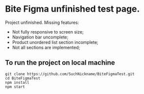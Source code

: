 # Bite Figma unfinished test page.

Project unfinished.
Missing features:
- Not fully responsive to screen size;
- Navigation bar uncomplete;
- Product unordered list section incomplete;
- Not all sections are implemented;

## To run the project on local machine
```
git clone https://github.com/SuchNickname/BiteFigmaTest.git
cd BiteFigmaTest
npm install
npm start
```